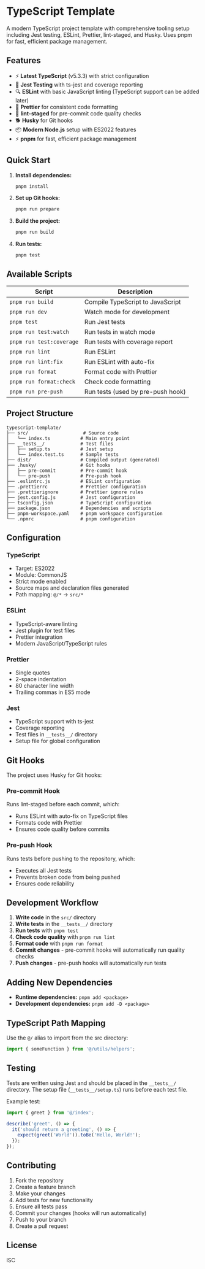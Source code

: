 # TypeScript Template

A modern TypeScript project template with comprehensive tooling setup including Jest testing, ESLint, Prettier, lint-staged, and Husky. Uses pnpm for fast, efficient package management.

## Features

- ⚡ **Latest TypeScript** (v5.3.3) with strict configuration
- 🧪 **Jest Testing** with ts-jest and coverage reporting
- 🔍 **ESLint** with basic JavaScript linting (TypeScript support can be added later)
- 💅 **Prettier** for consistent code formatting
- 🚀 **lint-staged** for pre-commit code quality checks
- 🐕 **Husky** for Git hooks
- 📦 **Modern Node.js** setup with ES2022 features
- ⚡ **pnpm** for fast, efficient package management

## Quick Start

1. **Install dependencies:**

   ```bash
   pnpm install
   ```

2. **Set up Git hooks:**

   ```bash
   pnpm run prepare
   ```

3. **Build the project:**

   ```bash
   pnpm run build
   ```

4. **Run tests:**
   ```bash
   pnpm test
   ```

## Available Scripts

| Script                   | Description                       |
| ------------------------ | --------------------------------- |
| `pnpm run build`         | Compile TypeScript to JavaScript  |
| `pnpm run dev`           | Watch mode for development        |
| `pnpm test`              | Run Jest tests                    |
| `pnpm run test:watch`    | Run tests in watch mode           |
| `pnpm run test:coverage` | Run tests with coverage report    |
| `pnpm run lint`          | Run ESLint                        |
| `pnpm run lint:fix`      | Run ESLint with auto-fix          |
| `pnpm run format`        | Format code with Prettier         |
| `pnpm run format:check`  | Check code formatting             |
| `pnpm run pre-push`      | Run tests (used by pre-push hook) |

## Project Structure

```
typescript-template/
├── src/                    # Source code
│   └── index.ts           # Main entry point
├── __tests__/             # Test files
│   ├── setup.ts           # Jest setup
│   └── index.test.ts      # Sample tests
├── dist/                  # Compiled output (generated)
├── .husky/                # Git hooks
│   ├── pre-commit         # Pre-commit hook
│   └── pre-push           # Pre-push hook
├── .eslintrc.js           # ESLint configuration
├── .prettierrc            # Prettier configuration
├── .prettierignore        # Prettier ignore rules
├── jest.config.js         # Jest configuration
├── tsconfig.json          # TypeScript configuration
├── package.json           # Dependencies and scripts
├── pnpm-workspace.yaml    # pnpm workspace configuration
└── .npmrc                 # pnpm configuration
```

## Configuration

### TypeScript

- Target: ES2022
- Module: CommonJS
- Strict mode enabled
- Source maps and declaration files generated
- Path mapping: `@/*` → `src/*`

### ESLint

- TypeScript-aware linting
- Jest plugin for test files
- Prettier integration
- Modern JavaScript/TypeScript rules

### Prettier

- Single quotes
- 2-space indentation
- 80 character line width
- Trailing commas in ES5 mode

### Jest

- TypeScript support with ts-jest
- Coverage reporting
- Test files in `__tests__/` directory
- Setup file for global configuration

## Git Hooks

The project uses Husky for Git hooks:

### Pre-commit Hook

Runs lint-staged before each commit, which:

- Runs ESLint with auto-fix on TypeScript files
- Formats code with Prettier
- Ensures code quality before commits

### Pre-push Hook

Runs tests before pushing to the repository, which:

- Executes all Jest tests
- Prevents broken code from being pushed
- Ensures code reliability

## Development Workflow

1. **Write code** in the `src/` directory
2. **Write tests** in the `__tests__/` directory
3. **Run tests** with `pnpm test`
4. **Check code quality** with `pnpm run lint`
5. **Format code** with `pnpm run format`
6. **Commit changes** - pre-commit hooks will automatically run quality checks
7. **Push changes** - pre-push hooks will automatically run tests

## Adding New Dependencies

- **Runtime dependencies:** `pnpm add <package>`
- **Development dependencies:** `pnpm add -D <package>`

## TypeScript Path Mapping

Use the `@/` alias to import from the src directory:

```typescript
import { someFunction } from '@/utils/helpers';
```

## Testing

Tests are written using Jest and should be placed in the `__tests__/` directory. The setup file (`__tests__/setup.ts`) runs before each test file.

Example test:

```typescript
import { greet } from '@/index';

describe('greet', () => {
  it('should return a greeting', () => {
    expect(greet('World')).toBe('Hello, World!');
  });
});
```

## Contributing

1. Fork the repository
2. Create a feature branch
3. Make your changes
4. Add tests for new functionality
5. Ensure all tests pass
6. Commit your changes (hooks will run automatically)
7. Push to your branch
8. Create a pull request

## License

ISC
